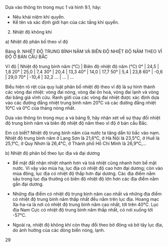 Dựa vào thông tin trong mục 1 và hình 9.1, hãy:
- Nêu khái niệm khí quyển.
- Kể tên và xác định giới hạn của các tầng khí quyển.

2. Nhiệt độ không khí

a) Nhiệt độ phân bố theo vĩ độ

Bảng 9. NHIỆT ĐỘ TRUNG BÌNH NĂM
VÀ BIÊN ĐỘ NHIỆT ĐỘ NĂM THEO VĨ ĐỘ Ở BÁN CẦU BẮC

Vĩ độ | Nhiệt độ trung bình năm (°C) | Biên độ nhiệt độ năm (°C)
0° | 24,5 | 1,8
20° | 25,0 | 7,4
30° | 20,4 | 13,3
40° | 14,0 | 17,7
50° | 5,4 | 23,8
60° | -0,6 | 29,0
70° | -10,4 | 32,2
... | ... | ...

Biểu hiện rõ rệt của quy luật phân bố nhiệt độ theo vĩ độ là sự hình thành các vòng đai nhiệt: vòng đai nóng, vòng đai ôn hoà, vòng đai lạnh và vòng đai băng giá vĩnh cửu. Ranh giới của các vòng đai nhiệt được xác định dựa vào các đường đẳng nhiệt trung bình năm 20°C và các đường đẳng nhiệt 10°C và 0°C của tháng nóng nhất.

Dựa vào thông tin trong mục a và bảng 9, hãy nhận xét về sự thay đổi nhiệt độ trung bình năm và biên độ nhiệt độ năm theo vĩ độ ở bán cầu Bắc.

Em có biết?
Nhiệt độ trung bình năm của nước ta tăng dần từ bắc vào nam. Nhiệt độ trung bình năm ở Lạng Sơn là 21,6°C, ở Hà Nội là 23,5°C, ở Huế là 25,1°C, ở Quy Nhơn là 26,4°C, ở Thành phố Hồ Chí Minh là 26,9°C,...

b) Nhiệt độ phân bố theo lục địa và đại dương
- Bề mặt đất nhận nhiệt nhanh hơn và toả nhiệt cũng nhanh hơn bề mặt nước. Vì vậy vào mùa hạ, lục địa có nhiệt độ cao hơn đại dương; còn vào mùa đông, lục địa có nhiệt độ thấp hơn đại dương. Các địa điểm nằm sâu trong lục địa thường có biên độ nhiệt độ lớn hơn các địa điểm nằm gần đại dương.

- Những địa điểm có nhiệt độ trung bình năm cao nhất và những địa điểm có nhiệt độ trung bình năm thấp nhất đều nằm trên lục địa. Hoang mạc Xa-ha-ra là nơi có nhiệt độ trung bình năm cao nhất, tới trên 40°C. Lục địa Nam Cực có nhiệt độ trung bình năm thấp nhất, có nơi xuống tới -57°C.

- Ngoài ra, nhiệt độ không khí còn thay đổi theo bờ đông và bờ tây lục địa, do ảnh hưởng của các dòng biển nóng, lạnh.

29